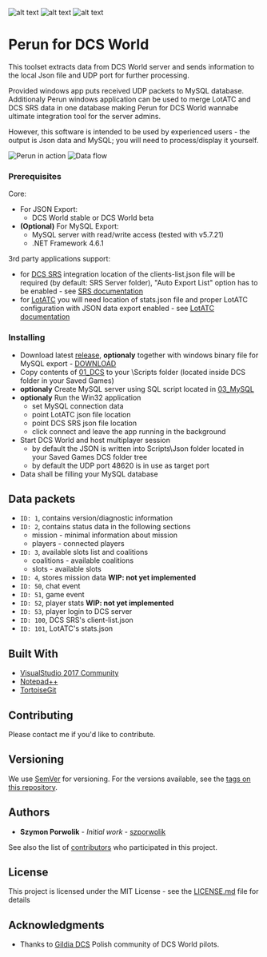 ![alt text](https://img.shields.io/github/license/szporwolik/perun.svg "MIT")
![alt text](https://img.shields.io/github/release-pre/szporwolik/perun.svg "Latest release")
![alt text](https://img.shields.io/github/release-date-pre/szporwolik/perun.svg "Latest release date")


# Perun for DCS World

This toolset extracts data from DCS World server and sends information to the local Json file and UDP port for further processing. 

Provided windows app puts received UDP packets to MySQL database. Additionaly Perun windows application can be used to merge LotATC and DCS SRS data in one database making Perun for DCS World wannabe ultimate integration tool for the server admins.

However, this software is intended to be used by experienced users - the output is Json data and MySQL; you will need to process/display it yourself.

![Perun in action](https://i.imgur.com/ougQMPq.png)
![Data flow](https://i.imgur.com/JbNu77l.png)

### Prerequisites

Core:
 * For JSON Export:
   * DCS World stable or DCS World beta
 * **(Optional)** For MySQL Export:
   * MySQL server with read/write access (tested with v5.7.21)
   * .NET Framework 4.6.1

3rd party applications support:
 * for [DCS SRS](https://github.com/ciribob/DCS-SimpleRadioStandalone/releases) integration location of the clients-list.json file will be required (by default: SRS Server folder), "Auto Export List" option has to be enabled - see [SRS documentation](https://github.com/ciribob/DCS-SimpleRadioStandalone/wiki)
 * for [LotATC](https://www.lotatc.com/) you will need location of stats.json file and proper LotATC configuration with JSON data export enabled - see [LotATC documentation](https://www.lotatc.com/documentation/server_configuration.html)

### Installing

* Download latest [release](https://github.com/szporwolik/perun/releases), **optionaly** together with windows binary file for MySQL export - [DOWNLOAD](http://share.porwolik.com/ftp/perun/Perun.htm)
* Copy contents of [01_DCS](https://github.com/szporwolik/perun/tree/master/01_DCS) to your \Scripts folder (located inside DCS folder in your Saved Games)
* **optionaly** Create MySQL server using SQL script located in [03_MySQL](https://github.com/szporwolik/perun/tree/master/03_MySQL)
* **optionaly** Run the Win32 application
	* set MySQL connection data
	* point LotATC json file location
	* point DCS SRS json file location
	* click connect and leave the app running in the background
* Start DCS World and host multiplayer session
  * by default the JSON is written into Scripts\Json folder located in your Saved Games DCS folder tree
  * by default the UDP port 48620 is in use as target port
* Data shall be filling your MySQL database

## Data packets
* ```ID: 1```, contains version/diagnostic information
* ```ID: 2```, contains status data in the following sections
	* mission - minimal information about mission
	* players - connected players
* ```ID: 3```, available slots list and coalitions
	* coalitions - available coalitions
	* slots - available slots
* ```ID: 4```, stores mission data **WIP: not yet implemented**
* ```ID: 50```, chat event
* ```ID: 51```, game event
* ```ID: 52```, player stats **WIP: not yet implemented**
* ```ID: 53```, player login to DCS server
* ```ID: 100```, DCS SRS's client-list.json
* ```ID: 101```, LotATC's stats.json

## Built With

* [VisualStudio 2017 Community](https://visualstudio.microsoft.com/vs/community/) 
* [Notepad++](https://notepad-plus-plus.org/)
* [TortoiseGit](https://tortoisegit.org/)

## Contributing

Please contact me if you'd like to contribute.

## Versioning

We use [SemVer](http://semver.org/) for versioning. For the versions available, see the [tags on this repository](https://github.com/szporwolik/perun/tags). 

## Authors

* **Szymon Porwolik** - *Initial work* - [szporwolik](https://github.com/szporwolik)

See also the list of [contributors](https://github.com/szporwolik/perun/contributors) who participated in this project.

## License

This project is licensed under the MIT License - see the [LICENSE.md](LICENSE.md) file for details

## Acknowledgments

* Thanks to [Gildia DCS](https://forum.gildia.org) Polish community of DCS World pilots.
